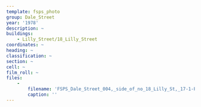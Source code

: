 ```yaml
---
template: fsps_photo
group: Dale_Street
year: '1978'
description: ~
buildings:
    - Lilly_Street/18_Lilly_Street
coordinates: ~
heading: ~
classification: ~
section: ~
cell: ~
film_roll: ~
files:
    -
        filename: 'FSPS_Dale_Street_004,_side_of_no_18_Lilly_St,_17-1-P,_1978.png'
        caption: ''
---
```

